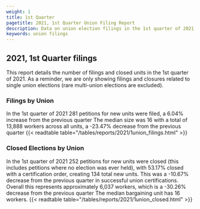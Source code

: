 ```yaml
---
weight: 1
title: 1st Quarter
pagetitle: 2021, 1st Quarter Union Filing Report
description: Data on union election filings in the 1st quarter of 2021
keywords: union filings
---
```


## 2021, 1st Quarter filings

This report details the number of filings and closed units in the 1st quarter of 2021. As a reminder, we are only showing filings and closures related to single union elections (rare multi-union elections are excluded).

### Filings by Union
In the 1st quarter of 2021 281 petitions for new units were filed, a 6.04% increase from the previous quarter The median size was 16 with a total of 13,888 workers across all units, a -23.47% decrease from the previous quarter
{{< readtable table="/tables/reports/2021/1union_filings.html" >}}

### Closed Elections by Union
In the 1st quarter of 2021 252 petitions for new units were closed (this includes petitions where no election was ever held), with 53.17% closed with a certification order, creating 134 total new units. This was a -10.67% decrease from the previous quarter in successful union certifications. Overall this represents approximately 6,037 workers, which is a -30.26% decrease from the previous quarter The median bargaining unit has 16 workers.
{{< readtable table="/tables/reports/2021/1union_closed.html" >}}

